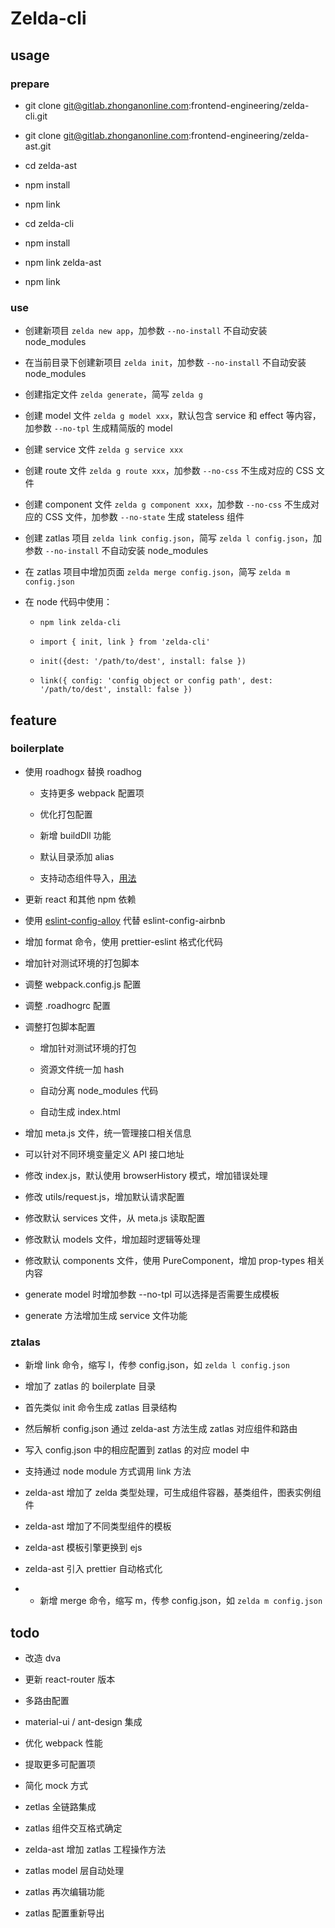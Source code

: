 # Zelda-cli

## usage

### prepare

* git clone git@gitlab.zhonganonline.com:frontend-engineering/zelda-cli.git

* git clone git@gitlab.zhonganonline.com:frontend-engineering/zelda-ast.git

* cd zelda-ast

* npm install

* npm link

* cd zelda-cli

* npm install

* npm link zelda-ast

* npm link

### use

* 创建新项目 `zelda new app`，加参数 `--no-install` 不自动安装 node_modules

* 在当前目录下创建新项目 `zelda init`，加参数 `--no-install` 不自动安装 node_modules

* 创建指定文件 `zelda generate`，简写 `zelda g`

* 创建 model 文件 `zelda g model xxx`，默认包含 service 和 effect 等内容，加参数 `--no-tpl` 生成精简版的 model

* 创建 service 文件 `zelda g service xxx`

* 创建 route 文件 `zelda g route xxx`，加参数 `--no-css` 不生成对应的 CSS 文件

* 创建 component 文件 `zelda g component xxx`，加参数 `--no-css` 不生成对应的 CSS 文件，加参数 `--no-state` 生成 stateless 组件

* 创建 zatlas 项目 `zelda link config.json`，简写 `zelda l config.json`，加参数 `--no-install` 不自动安装 node_modules

* 在 zatlas 项目中增加页面 `zelda merge config.json`，简写 `zelda m config.json`

* 在 node 代码中使用：

  * `npm link zelda-cli`

  * `import { init, link } from 'zelda-cli'`

  * `init({dest: '/path/to/dest', install: false })`

  * `link({ config: 'config object or config path', dest: '/path/to/dest', install: false })`

## feature

### boilerplate

* 使用 roadhogx 替换 roadhog

  * 支持更多 webpack 配置项

  * 优化打包配置

  * 新增 buildDll 功能

  * 默认目录添加 alias

  * 支持动态组件导入，[用法](https://facebook.github.io/react/blog/2017/05/18/whats-new-in-create-react-app.html#code-splitting-with-dynamic-import)

* 更新 react 和其他 npm 依赖

* 使用 [eslint-config-alloy](https://github.com/AlloyTeam/eslint-config-alloy) 代替 eslint-config-airbnb

* 增加 format 命令，使用 prettier-eslint 格式化代码

* 增加针对测试环境的打包脚本

* 调整 webpack.config.js 配置

* 调整 .roadhogrc 配置

* 调整打包脚本配置

  * 增加针对测试环境的打包

  * 资源文件统一加 hash

  * 自动分离 node_modules 代码

  * 自动生成 index.html

* 增加 meta.js 文件，统一管理接口相关信息

* 可以针对不同环境变量定义 API 接口地址

* 修改 index.js，默认使用 browserHistory 模式，增加错误处理

* 修改 utils/request.js，增加默认请求配置

* 修改默认 services 文件，从 meta.js 读取配置

* 修改默认 models 文件，增加超时逻辑等处理

* 修改默认 components 文件，使用 PureComponent，增加 prop-types 相关内容

* generate model 时增加参数 --no-tpl 可以选择是否需要生成模板

* generate 方法增加生成 service 文件功能

### ztalas

* 新增 link 命令，缩写 l，传参 config.json，如 `zelda l config.json`

* 增加了 zatlas 的 boilerplate 目录

* 首先类似 init 命令生成 zatlas 目录结构

* 然后解析 config.json 通过 zelda-ast 方法生成 zatlas 对应组件和路由

* 写入 config.json 中的相应配置到 zatlas 的对应 model 中

* 支持通过 node module 方式调用 link 方法

* zelda-ast 增加了 zelda 类型处理，可生成组件容器，基类组件，图表实例组件

* zelda-ast 增加了不同类型组件的模板

* zelda-ast 模板引擎更换到 ejs

* zelda-ast 引入 prettier 自动格式化

* * 新增 merge 命令，缩写 m，传参 config.json，如 `zelda m config.json`

## todo

* 改造 dva

* 更新 react-router 版本

* 多路由配置

* material-ui / ant-design 集成

* 优化 webpack 性能

* 提取更多可配置项

* 简化 mock 方式

* zetlas 全链路集成

* zatlas 组件交互格式确定

* zelda-ast 增加 zatlas 工程操作方法

* zatlas model 层自动处理

* zatlas 再次编辑功能

* zatlas 配置重新导出
